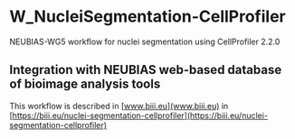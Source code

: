 # W_NucleiSegmentation-CellProfiler
NEUBIAS-WG5 workflow for nuclei segmentation using CellProfiler 2.2.0

## Integration with NEUBIAS web-based database of bioimage analysis tools 
This workflow is described in [www.biii.eu](www.biii.eu) in [https://biii.eu/nuclei-segmentation-cellprofiler](https://biii.eu/nuclei-segmentation-cellprofiler)


